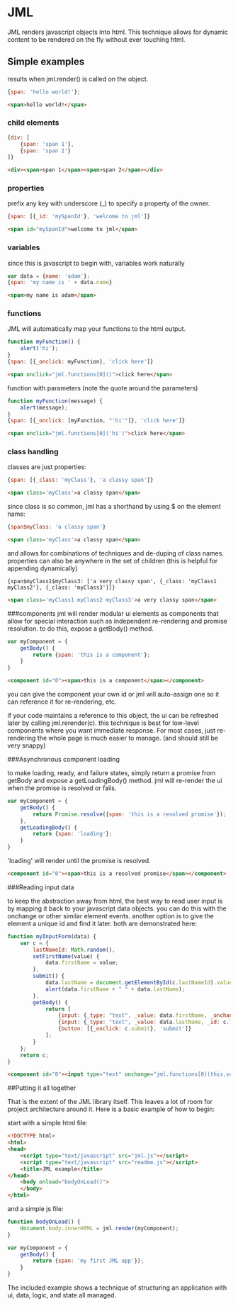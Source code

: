 JML
===

JML renders javascript objects into html.  This technique allows for dynamic content to be rendered on the fly without ever touching html.

## Simple examples

results when jml.render() is called on the object.

```javascript
{span: 'hello world!'};
```
```html
<span>hello world!</span>
```

### child elements

```javascript
{div: [
	{span: 'span 1'}, 
	{span: 'span 2'}
]}
```
```html
<div><span>span 1</span><span>span 2</span></div>
```

### properties

prefix any key with underscore (_) to specify a property of the owner.

```javascript
{span: [{_id: 'mySpanId'}, 'welcome to jml']}
```

```html
<span id="mySpanId">welcome to jml</span>
```

### variables

since this is javascript to begin with, variables work naturally

```javascript
var data = {name: 'adam'};
{span: 'my name is ' + data.name}
```
```html
<span>my name is adam</span>
```

### functions

JML will automatically map your functions to the html output.

```javascript
function myFunction() {
	alert('hi');
}
{span: [{_onclick: myFunction}, 'click here']}
```
```html
<span onclick="jml.functions[0]()">click here</span>
```

function with parameters (note the quote around the parameters)

```javascript
function myFunction(message) {
	alert(message);
}
{span: [{_onclick: [myFunction, "'hi'"]}, 'click here']}
```
```html
<span onclick="jml.functions[0]('hi')">click here</span>
```

### class handling

classes are just properties:
```javascript
{span: [{_class: 'myClass'}, 'a classy span']}
```
```html
<span class='myClass'>a classy span</span>
```
since class is so common, jml has a shorthand by using $ on the element name:
```javascript
{span$myClass: 'a classy span'}
```
```html
<span class='myClass'>a classy span</span>
```
and allows for combinations of techniques and de-duping of class names.  properties can also be anywhere in the set of children (this is helpful for appending dynamically)

```javscript
{span$myClass1$myClass3: ['a very classy span', {_class: 'myClass1 myClass2'}, {_class: 'myClass3'}]}
```
```html
<span class='myClass1 myClass2 myClass3'>a very classy span</span>
```

###components
jml will render modular ui elements as components that allow for special interaction such as independent re-rendering and promise resolution.  to do this, expose a getBody() method.

```javascript
var myComponent = {
	getBody() {
		return {span: 'this is a component'};
	}
}
```
```html
<component id="0"><span>this is a component</span></component>
```

you can give the component your own id or jml will auto-assign one so it can reference it for re-rendering, etc.  

if your code maintains a reference to this object, the ui can be refreshed later by calling jml.rerender(c).  this technique is best for low-level components where you want immediate response.  For most cases, just re-rendering the whole page is much easier to manage. (and should still be very snappy)

###Asynchronous component loading

to make loading, ready, and failure states, simply return a promise from getBody and expose a getLoadingBody() method.  jml will re-render the ui when the promise is resolved or fails.  

```javascript
var myComponent = {
	getBody() {
		return Promise.resolve({span: 'this is a resolved promise'});
	},
	getLoadingBody() {
		return {span: 'loading'};
	}
}
```
'loading' will render until the promise is resolved.
```html
<component id="0"><span>this is a resolved promise</span></component>
```

###Reading input data

to keep the abstraction away from html, the best way to read user input is by mapping it back to your javascript data objects.  you can do this with the onchange or other similar element events.  another option is to give the element a unique id and find it later.  both are demonstrated here:

```javascript
function myInputForm(data) {
	var c = {
		lastNameId: Math.random(),
		setFirstName(value) {
			data.firstName = value;
		},
		submit() {
			data.lastName = document.getElementById(c.lastNameId).value;
			alert(data.firstName + " " + data.lastName);
		},
		getBody() {
			return [
				{input: {_type: "text", _value: data.firstName, _onchange: [c.setFirstName, "this.value"]}},
				{input: {_type: "text", _value: data.lastName, _id: c.lastNameId}},
				{button: [{_onclick: c.submit}, 'submit']}
			];
		}
	};
	return c;
}
```
```html
<component id="0"><input type="text" onchange="jml.functions[0](this.value)"><input type="text" id="0.9809886058792472"><button onclick="jml.functions[1]()">submit</button></component>
```

##Putting it all together

That is the extent of the JML library itself.  This leaves a lot of room for project architecture around it.  Here is a basic example of how to begin:

start with a simple html file:
```html
<!DOCTYPE html>
<html>
<head>
	<script type="text/javascript" src="jml.js"></script>
	<script type="text/javascript" src="readme.js"></script>
	<title>JML example</title>
</head>
	<body onload="bodyOnLoad()">
	</body>
</html>
```

and a simple js file:
```javascript
function bodyOnLoad() {
	document.body.innerHTML = jml.render(myComponent);
}

var myComponent = {
	getBody() {
		return {span: 'my first JML app'});
	}
}
```

The included example shows a technique of structuring an application with ui, data, logic, and state all managed.
